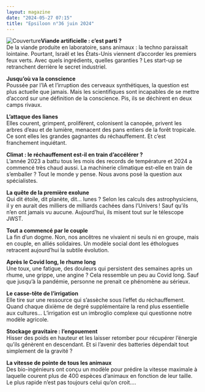 ```yaml
---
layout: magazine
date: "2024-05-27 07:15"
title: "Epsiloon n°36 juin 2024"
---
```

![Couverture](/img/epsiloon-36.jpeg)**Viande artificielle : c’est parti ?**  
De la viande produite en laboratoire, sans animaux&nbsp;: la techno paraissait lointaine. Pourtant, Israël et les États-Unis viennent d’accorder les premiers feux verts. Avec quels ingrédients, quelles garanties&nbsp;? Les start-up se retranchent derrière le secret industriel.

**Jusqu’où va la conscience**  
Poussée par l’IA et l’irruption des cerveaux synthétiques, la question est plus actuelle que jamais. Mais les scientifiques sont incapables de se mettre d’accord sur une définition de la conscience. Pis, ils se déchirent en deux camps rivaux.

**L’attaque des lianes**  
Elles courent, grimpent, prolifèrent, colonisent la canopée, privent les arbres d’eau et de lumière, menacent des pans entiers de la forêt tropicale. Ce sont elles les grandes gagnantes du réchauffement. Et c’est franchement inquiétant.

**Climat : le réchauffement est-il en train d’accélérer ?**  
L’année 2023 a battu tous les mois des records de température et 2024 a commencé très chaud aussi. La machinerie climatique est-elle en train de s’emballer&nbsp;? Tout le monde y pense. Nous avons posé la question aux spécialistes.

**La quête de la première exolune**  
Qui dit étoile, dit planète, dit... lunes&nbsp;? Selon les calculs des astrophysiciens, il y en aurait des milliers de milliards cachées dans l’Univers ! Sauf qu’ils n’en ont jamais vu aucune. Aujourd’hui, ils misent tout sur le télescope JWST.

**Tout a commencé par le couple**  
La fin d’un dogme. Non, nos ancêtres ne vivaient ni seuls ni en groupe, mais en couple, en alliés solidaires. Un modèle social dont les éthologues retracent aujourd’hui la subtile évolution.

**Après le Covid long, le rhume long**  
Une toux, une fatigue, des douleurs qui persistent des semaines après un rhume, une grippe, une angine&nbsp;? Cela ressemble un peu au Covid long. Sauf que jusqu’à la pandémie, personne ne prenait ce phénomène au sérieux.

**Le casse-tête de l’irrigation**  
Elle tire sur une ressource qui s’assèche sous l’effet du réchauffement. Quand chaque dixième de degré supplémentaire la rend plus essentielle aux cultures... L’irrigation est un imbroglio complexe qui questionne notre modèle agricole.

**Stockage gravitaire : l’engouement**  
Hisser des poids en hauteur et les laisser retomber pour récupérer l’énergie qu’ils génèrent en descendant. Et si l’avenir des batteries dépendait tout simplement de la gravité&nbsp;?

**La vitesse de pointe de tous les animaux**  
Des bio-ingénieurs ont conçu un modèle pour prédire la vitesse maximale à laquelle courent plus de 400 espèces d’animaux en fonction de leur taille. Le plus rapide n’est pas toujours celui qu’on croit….